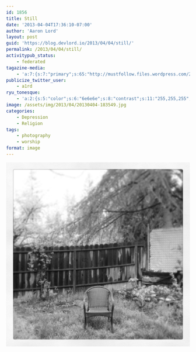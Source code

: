 ```yaml
---
id: 1856
title: Still
date: '2013-04-04T17:36:10-07:00'
author: 'Aaron Lord'
layout: post
guid: 'https://blog.devlord.io/2013/04/04/still/'
permalink: /2013/04/04/still/
activitypub_status:
    - federated
tagazine-media:
    - 'a:7:{s:7:"primary";s:65:"http://mustfollow.files.wordpress.com/2013/04/20130404-183549.jpg";s:6:"images";a:1:{s:65:"http://mustfollow.files.wordpress.com/2013/04/20130404-183549.jpg";a:6:{s:8:"file_url";s:65:"http://mustfollow.files.wordpress.com/2013/04/20130404-183549.jpg";s:5:"width";i:2448;s:6:"height";i:2448;s:4:"type";s:5:"image";s:4:"area";i:5992704;s:9:"file_path";b:0;}}s:6:"videos";a:0:{}s:11:"image_count";i:1;s:6:"author";s:8:"28099389";s:7:"blog_id";s:8:"28571045";s:9:"mod_stamp";s:19:"2013-04-05 01:36:11";}'
publicize_twitter_user:
    - a1rd
ryu_tonesque:
    - 'a:2:{s:5:"color";s:6:"6e6e6e";s:8:"contrast";s:11:"255,255,255";}'
image: /assets/img/2013/04/20130404-183549.jpg
categories:
    - Depression
    - Religion
tags:
    - photography
    - worship
format: image
---
```


<a href="/assets/img/2013/04/20130404-183549.jpg"><img class="alignnone size-full" alt="20130404-183549.jpg" src="/assets/img/2013/04/20130404-183549.jpg" /></a>
